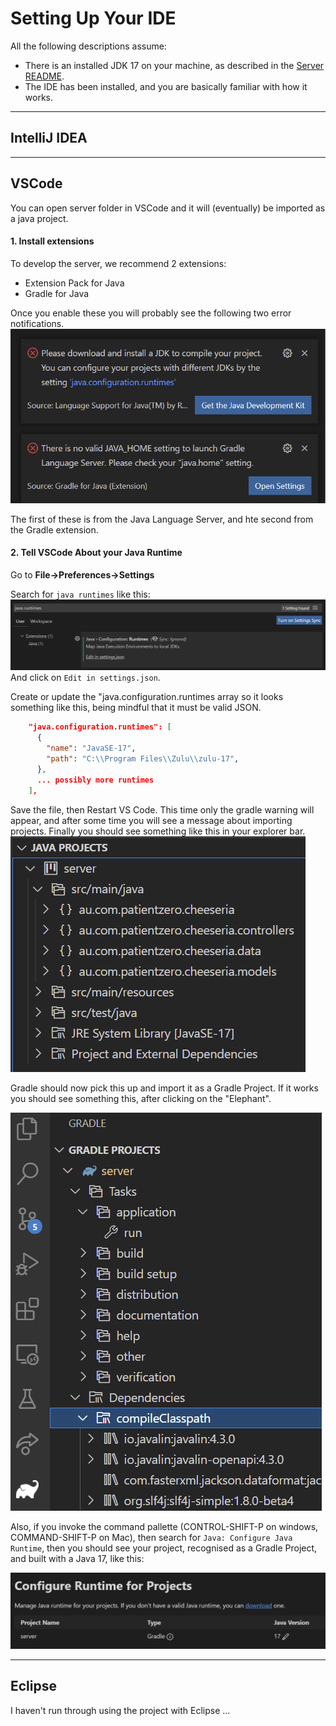 # Setting Up Your IDE

All the following descriptions assume:
- There is an installed JDK 17 on your machine, as described in the [Server README](./README.md).
- The IDE has been installed, and you are basically familiar with how it works.

---
## IntelliJ IDEA


---
## VSCode

You can open server folder in VSCode and it will (eventually) be imported as a java project. 

#### 1. Install extensions

To develop the server, we recommend 2 extensions:
- Extension Pack for Java
- Gradle for Java

Once you enable these you will probably see the following two error notifications.
![](2022-02-03-15-40-31.png)

The first of these is from the Java Language Server, and hte second from the Gradle extension.

#### 2. Tell VSCode About your Java Runtime
Go to **File->Preferences->Settings**

Search for `java runtimes` like this:
![](2022-02-03-16-15-25.png)
And click on `Edit in settings.json`.

Create or update the "java.configuration.runtimes array so it looks something like this, being mindful that it must be valid JSON.
```json
    "java.configuration.runtimes": [
      {
        "name": "JavaSE-17",
        "path": "C:\\Program Files\\Zulu\\zulu-17",
      },
      ... possibly more runtimes      
    ],

```
Save the file, then Restart VS Code. This time only the gradle warning will appear, and after some time you will see a message about importing projects. Finally you should see something like this in your explorer bar.
![](2022-02-03-16-28-25.png)

Gradle should now pick this up and import it as a Gradle Project. If it works you should see something this, after clicking on the "Elephant".

![](2022-02-03-17-05-15.png)


Also, if you invoke the command pallette (CONTROL-SHIFT-P on windows, COMMAND-SHIFT-P on Mac), then search for `Java: Configure Java Runtime`, then you should see your project, recognised as a Gradle Project, and built with a Java 17, like this:

![](2022-02-03-17-10-34.png)


---
## Eclipse

I haven't run through using the project with Eclipse ...